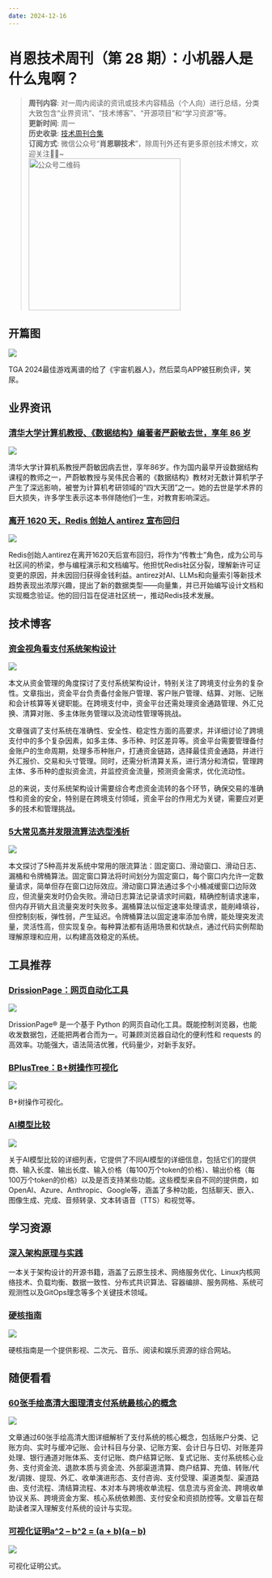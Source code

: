 ```yaml
---
date: 2024-12-16
---
```


# 肖恩技术周刊（第 28 期）：小机器人是什么鬼啊？
> **周刊内容**: 对一周内阅读的资讯或技术内容精品（个人向）进行总结，分类大致包含“业界资讯”、“技术博客”、“开源项目”和“学习资源”等。<br>
> **更新时间**: 周一<br>
> **历史收录**: [技术周刊合集](https://mp.weixin.qq.com/mp/appmsgalbum?__biz=MzkwODY0ODQzOQ==&action=getalbum&album_id=3492416248238096386#wechat_redirect) <br>
> **订阅方式**: 微信公众号“**肖恩聊技术**”，除周刊外还有更多原创技术博文，欢迎关注👏🏻~<br>
> <img src="https://cdn.jsdelivr.net/gh/Xiaoxie1994/images/images/20241103221454.png" alt="公众号二维码" width="300">

## 开篇图
![](https://cdn.jsdelivr.net/gh/Xiaoxie1994/images/images/202412152302237.png)

TGA 2024最佳游戏离谱的给了《宇宙机器人》，然后菜鸟APP被狂刷负评，笑尿。

## 业界资讯
### [清华大学计算机教授、《数据结构》编著者严蔚敏去世，享年 86 岁](https://www.oschina.net/news/324630)
![](https://cdn.jsdelivr.net/gh/Xiaoxie1994/images/images/202412152253421.png)

清华大学计算机系教授严蔚敏因病去世，享年86岁。作为国内最早开设数据结构课程的教师之一，严蔚敏教授与吴伟民合著的《数据结构》教材对无数计算机学子产生了深远影响，被誉为计算机考研领域的“四大天团”之一。她的去世是学术界的巨大损失，许多学生表示这本书伴随他们一生，对教育影响深远。
### [离开 1620 天，Redis 创始人 antirez 宣布回归](https://www.oschina.net/news/324351/antirez-back-redis)
![](https://cdn.jsdelivr.net/gh/Xiaoxie1994/images/images/202412152253634.png)

Redis创始人antirez在离开1620天后宣布回归，将作为“传教士”角色，成为公司与社区间的桥梁，参与编程演示和文档编写。他担忧Redis社区分裂，理解新许可证变更的原因，并未因回归获得金钱利益。antirez对AI、LLMs和向量索引等新技术趋势表现出浓厚兴趣，提出了新的数据类型——向量集，并已开始编写设计文档和实现概念验证。他的回归旨在促进社区统一，推动Redis技术发展。
## 技术博客
### [资金视角看支付系统架构设计](https://mp.weixin.qq.com/s/ceMKpO_5b0DAJyu-DUDC0g)
![](https://cdn.jsdelivr.net/gh/Xiaoxie1994/images/images/202412152255645.png)

本文从资金管理的角度探讨了支付系统架构设计，特别关注了跨境支付业务的复杂性。文章指出，资金平台负责备付金账户管理、客户账户管理、结算、对账、记账和会计核算等关键职能。在跨境支付中，资金平台还需处理资金通路管理、外汇兑换、清算对账、多主体账务管理以及流动性管理等挑战。

文章强调了支付系统在准确性、安全性、稳定性方面的高要求，并详细讨论了跨境支付中的多个复杂因素，如多主体、多币种、时区差异等。资金平台需要管理备付金账户的生命周期，处理多币种账户，打通资金链路，选择最佳资金通路，并进行外汇报价、交易和头寸管理。同时，还需分析清算关系，进行清分和清偿，管理跨主体、多币种的虚拟资金流，并监控资金流量，预测资金需求，优化流动性。

总的来说，支付系统架构设计需要综合考虑资金流转的各个环节，确保交易的准确性和资金的安全，特别是在跨境支付领域，资金平台的作用尤为关键，需要应对更多的技术和管理挑战。
 ### [5大常见高并发限流算法选型浅析](https://mp.weixin.qq.com/s/93QNjdAuATTHp_axkgrblg)
![](https://cdn.jsdelivr.net/gh/Xiaoxie1994/images/images/202412152255477.png)

本文探讨了5种高并发系统中常用的限流算法：固定窗口、滑动窗口、滑动日志、漏桶和令牌桶算法。固定窗口算法将时间划分为固定窗口，每个窗口内允许一定数量请求，简单但存在窗口边际效应。滑动窗口算法通过多个小桶减缓窗口边际效应，但流量突发时仍会失败。滑动日志算法记录请求时间戳，精确控制请求速率，但内存开销大且流量突发时失败多。漏桶算法以恒定速率处理请求，能削峰填谷，但控制刻板，弹性弱，产生延迟。令牌桶算法以固定速率添加令牌，能处理突发流量，灵活性高，但实现复杂。每种算法都有适用场景和优缺点，通过代码实例帮助理解原理和应用，以构建高效稳定的系统。
## 工具推荐
### [DrissionPage：网页自动化工具](https://github.com/g1879/DrissionPage)
![](https://cdn.jsdelivr.net/gh/Xiaoxie1994/images/images/202412152242459.png)

DrissionPage® 是一个基于 Python 的网页自动化工具。既能控制浏览器，也能收发数据包，还能把两者合而为一。可兼顾浏览器自动化的便利性和 requests 的高效率。功能强大，语法简洁优雅，代码量少，对新手友好。
### [BPlusTree：B+树操作可视化](https://www.cs.usfca.edu/~galles/visualization/BPlusTree.html)
![](https://cdn.jsdelivr.net/gh/Xiaoxie1994/images/images/202412152205423.png)

B+树操作可视化。
### [AI模型比较](https://countless.dev/)
![](https://cdn.jsdelivr.net/gh/Xiaoxie1994/images/images/202412152252586.png)

关于AI模型比较的详细列表，它提供了不同AI模型的详细信息，包括它们的提供商、输入长度、输出长度、输入价格（每100万个token的价格）、输出价格（每100万个token的价格）以及是否支持某些功能。这些模型来自不同的提供商，如OpenAI、Azure、Anthropic、Google等，涵盖了多种功能，包括聊天、嵌入、图像生成、完成、音频转录、文本转语音（TTS）和视觉等。
## 学习资源
### [深入架构原理与实践](https://github.com/isno/theByteBook)

一本关于架构设计的开源书籍，涵盖了云原生技术、网络服务优化、Linux内核网络技术、负载均衡、数据一致性、分布式共识算法、容器编排、服务网格、系统可观测性以及GitOps理念等多个关键技术领域。
### [硬核指南](https://yinghezhinan.com/)
![](https://cdn.jsdelivr.net/gh/Xiaoxie1994/images/images/202412152245572.png)

硬核指南是一个提供影视、二次元、音乐、阅读和娱乐资源的综合网站。
## 随便看看
### [60张手绘高清大图理清支付系统最核心的概念](https://www.woshipm.com/pd/6151400.html)
![](https://cdn.jsdelivr.net/gh/Xiaoxie1994/images/images/202412152247032.png)

文章通过60张手绘高清大图详细解析了支付系统的核心概念，包括账户分类、记账方向、实时与缓冲记账、会计科目与分录、记账方案、会计日与日切、对账差异处理、银行通道对账体系、支付记账、商户结算记账、复式记账、支付系统核心业务、支付资金流、退款本质与资金流、外部渠道清算、商户结算、充值、转账/代发/调拨、提现、外汇、收单演进形态、支付咨询、支付受理、渠道类型、渠道路由、支付流程、清结算流程、本对本与跨境收单流程、信息流与资金流、跨境收单协议关系、跨境资金方案、核心系统依赖图、支付安全和资损防控等。文章旨在帮助读者深入理解支付系统的设计与实现。
### [可视化证明a^2 – b^2 = (a + b)(a – b)](https://www.futilitycloset.com/2024/12/15/tidy-2/)
![](https://cdn.jsdelivr.net/gh/Xiaoxie1994/images/images/202412152246946.png)

可视化证明公式。
